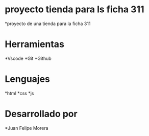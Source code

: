 # proyecto tienda para ls ficha 311

*proyecto de una tienda para la ficha 311

# Herramientas
*Vscode
*Git
*Github

# Lenguajes
*html
*css
*js

# Desarrollado por
*Juan Felipe Morera